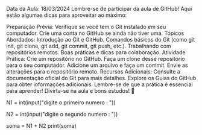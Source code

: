 Data da Aula: 18/03/2024
Lembre-se de participar da aula de GitHub! Aqui estão algumas dicas para aproveitar ao máximo:

Preparação Prévia:
Verifique se você tem o Git instalado em seu computador.
Crie uma conta no GitHub se ainda não tiver uma.
Tópicos Abordados:
Introdução ao Git e GitHub.
Comandos básicos do Git (como git init, git clone, git add, git commit, git push, etc.).
Trabalhando com repositórios remotos.
Boas práticas e dicas para colaboração.
Atividade Prática:
Crie um repositório no GitHub.
Faça um clone desse repositório para o seu computador.
Adicione um arquivo e faça um commit.
Envie as alterações para o repositório remoto.
Recursos Adicionais:
Consulte a documentação oficial do Git para mais detalhes.
Explore os Guias do GitHub para obter informações adicionais.
Lembre-se de que a prática é essencial para aprender! Divirta-se na aula e bons estudos! 🚀

N1 = int(input("digite o primeiro numero : "))

N2 = int(input("digite o segundo numero  : "))

soma = N1 + N2
print(soma)
